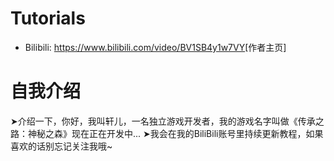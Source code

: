 # Tutorials
- Bilibili: [<https://www.bilibili.com/video/BV1SB4y1w7VY>](https://space.bilibili.com/497323462/)[作者主页]
# 自我介绍
 ➤介绍一下，你好，我叫轩儿，一名独立游戏开发者，我的游戏名字叫做《传承之路：神秘之森》现在正在开发中...
 ➤我会在我的BiliBili账号里持续更新教程，如果喜欢的话别忘记关注我哦~
